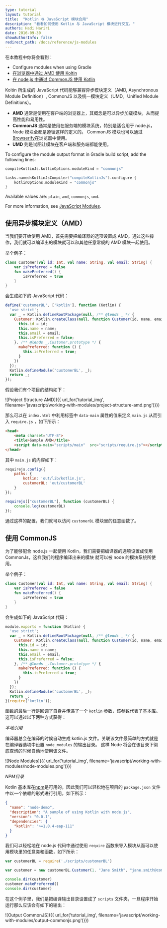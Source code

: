 ```yaml
---
type: tutorial
layout: tutorial
title:  "Kotlin 与 JavaScript 模块合用"
description: "看看如何使用 Kotlin 与 JavaScript 模块进行交互。"
authors: Hadi Hariri 
date: 2016-09-30
showAuthorInfo: false
redirect_path: /docs/reference/js-modules
---
```



在本教程中你将会看到：

* Configure modules when using Gradle
* [在浏览器中通过 AMD 使用 Koltin](#using-amd)
* [在 node.js 中通过 CommonJS 使用 Kotlin](#using-commonjs)


Koltin 所生成的 JavaScript 代码能够兼容异步模块定义（AMD, Asynchronous Module Definition）, CommonJS 以及统一模块定义（UMD，Unified Module Definitions）。

* **AMD** 通常是使用在客户端的浏览器上，其概念是可以异步加载模块，从而提高性能和易用性。
* **CommonJS** 通常是使用在服务端的模块系统，特别是适合用于 node.js，Node 模块全都是遵循这样的定义的。 CommonJS 模块也可以通过[Browserify](http://browserify.org/)在浏览器中使用。
* **UMD** 则是试图让模块在客户端和服务端都能使用。

To configure the module output format in Gradle build script, add the following lines:

<div class="multi-language-sample" data-lang="groovy">
<div class="sample" markdown="1" mode="groovy" theme="idea" data-lang="groovy">

```groovy
compileKotlinJs.kotlinOptions.moduleKind = "commonjs"

```

</div>
</div>

<div class="multi-language-sample" data-lang="kotlin">
<div class="sample" markdown="1" mode="kotlin" theme="idea" data-lang="kotlin" data-highlight-only>

```kotlin
tasks.named<KotlinJsCompile>("compileKotlinJs").configure {
    kotlinOptions.moduleKind = "commonjs"
}
```

</div>
</div>

Available values are: `plain`, `amd`, `commonjs`, `umd`.

For more information, see [JavaScript Modules](http://kotlinlang.org/docs/reference/js-modules.html).

## 使用异步模块定义（AMD）

当我们要开始使用 AMD，首先需要把编译器的选项设置成 AMD。通过这些操作，我们就可以编译出的模块就可以和其他任意常规的 AMD 模块一起使用。

举个例子：

<div class="sample" markdown="1" theme="idea" data-highlight-only>

```kotlin
class Customer(val id: Int, val name: String, val email: String) {
    var isPreferred = false
    fun makePreferred() {
        isPreferred = true
    }
}
```
</div>

会生成如下的 JavaScript 代码：

<div class="sample" markdown="1" theme="idea" mode="js">

```javascript
define('customerBL', ['kotlin'], function (Kotlin) {
  'use strict';
  var _ = Kotlin.defineRootPackage(null, /** @lends _ */ {
    Customer: Kotlin.createClass(null, function Customer(id, name, email) {
      this.id = id;
      this.name = name;
      this.email = email;
      this.isPreferred = false;
    }, /** @lends _.Customer.prototype */ {
      makePreferred: function () {
        this.isPreferred = true;
      }
    })
  });
  Kotlin.defineModule('customerBL', _);
  return _;
});
```
</div>

假设我们有个项目的结构如下：

![Project Structure AMD]({{ url_for('tutorial_img', filename='javascript/working-with-modules/project-structure-amd.png')}})


那么可以在 `index.html` 中利用标签中 `data-main` 属性的值来定义 `main.js` 从而引入 `require.js` ，如下所示：

<div class="sample" markdown="1" theme="idea" mode="xml">

```html
<head>
    <meta charset="UTF-8">
    <title>Sample AMD</title>
    <script data-main="scripts/main"  src="scripts/require.js"></script>
</head>
```
</div>

其中 `main.js` 的内容如下：

<div class="sample" markdown="1" theme="idea" mode="js">

```javascript
requirejs.config({
    paths: {
        kotlin: 'out/lib/kotlin.js',
        customerBL: 'out/customerBL'
    }
});

requirejs(["customerBL"], function (customerBL) {
    console.log(customerBL)
});
```
</div>

通过这样的配置，我们就可以访问 `customerBL` 模块里的任意函数了。


## 使用 CommonJS

为了能够配合 node.js 一起使用 Kotlin，我们需要把编译器的选项设置成使用 CommonJs，这样我们的程序编译出来的模块
就可以被 node 的模块系统所使用。

举个例子：

<div class="sample" markdown="1" theme="idea" data-highlight-only>

```kotlin
class Customer(val id: Int, val name: String, val email: String) {
    var isPreferred = false
    fun makePreferred() {
        isPreferred = true
    }
}
```
</div>

会生成如下的 JavaScript 代码：

<div class="sample" markdown="1" theme="idea" mode="js">

```javascript
module.exports = function (Kotlin) {
  'use strict';
  var _ = Kotlin.defineRootPackage(null, /** @lends _ */ {
    Customer: Kotlin.createClass(null, function Customer(id, name, email) {
      this.id = id;
      this.name = name;
      this.email = email;
      this.isPreferred = false;
    }, /** @lends _.Customer.prototype */ {
      makePreferred: function () {
        this.isPreferred = true;
      }
    })
  });
  Kotlin.defineModule('customerBL', _);
  return _;
}(require('kotlin'));

```
</div>

函数的最后一行是回调了自身并传递了一个 `kotlin` 参数，该参数代表了基本库。这可以通过以下两种方式获得：

*本地引用* 

编译器总会在编译的时候自动生成 kotlin.js 文件。关联该文件最简单的方式就是在编译器选项中设置 `node_modules` 的输出目录。
这样 Node 将会在该目录下彻底查询的时候自动地使用该文件。

![Node Modules]({{ url_for('tutorial_img', filename='javascript/working-with-modules/node-modules.png')}})

*NPM目录*

Kotlin 基本库在[npm](https://www.npmjs.com/)是可用的，因此我们可以轻松地在项目的 `package.json` 文件中以一个依赖的形式进行引用，如下所示：

<div class="sample" markdown="1" theme="idea" mode="js">

```json
{
  "name": "node-demo",
  "description": "A sample of using Kotlin with node.js",
  "version": "0.0.1",
  "dependencies": {
    "kotlin": ">=1.0.4-eap-111"
  }
}
```
</div>


我们可以轻松地在 node.js 代码中通过使用 `require` 函数来导入模块从而可以使用模块里的任意类和函数，如下所示：

<div class="sample" markdown="1" theme="idea" mode="js">

```javascript
var customerBL = require('./scripts/customerBL')

var customer = new customerBL.Customer(1, "Jane Smith", "jane.smith@company.com")

console.dir(customer)
customer.makePreferred()
console.dir(customer)
```
</div>

在这个例子里，我们是把编译输出目录设置成了 `scripts` 文件夹，一旦程序开始运行那么应该会有如下的输出：

![Output CommonJS]({{ url_for('tutorial_img', filename='javascript/working-with-modules/output-commonjs.png')}})
